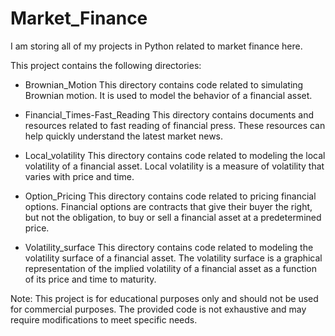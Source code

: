 # Market_Finance
I am storing all of my projects in Python related to market finance here. 

This project contains the following directories:

- Brownian_Motion
This directory contains code related to simulating Brownian motion. It is used to model the behavior of a financial asset.

- Financial_Times-Fast_Reading
This directory contains documents and resources related to fast reading of financial press. These resources can help quickly understand the latest market news.

- Local_volatility
This directory contains code related to modeling the local volatility of a financial asset. Local volatility is a measure of volatility that varies with price and time.

- Option_Pricing
This directory contains code related to pricing financial options. Financial options are contracts that give their buyer the right, but not the obligation, to buy or sell a financial asset at a predetermined price.

- Volatility_surface
This directory contains code related to modeling the volatility surface of a financial asset. The volatility surface is a graphical representation of the implied volatility of a financial asset as a function of its price and time to maturity.

Note: This project is for educational purposes only and should not be used for commercial purposes. The provided code is not exhaustive and may require modifications to meet specific needs.
